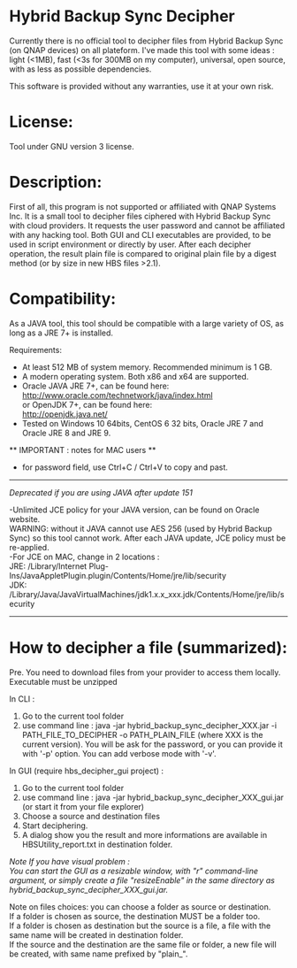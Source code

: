# Hybrid Backup Sync Decipher
Currently there is no official tool to decipher files from Hybrid Backup Sync (on QNAP devices) on all plateform.
I've made this tool with some ideas : light (<1MB), fast (<3s for 300MB on my computer), universal, open source, with as less as possible dependencies.

This software is provided without any warranties, use it at your own risk.


# License:

Tool under GNU version 3 license.

# Description:

First of all, this program is not supported or affiliated with QNAP Systems Inc.
It is a small tool to decipher files ciphered with Hybrid Backup Sync with cloud providers.
It requests the user password and cannot be affiliated with any hacking tool.
Both GUI and CLI executables are provided, to be used in script environment or directly by user.
After each decipher operation, the result plain file is compared to original plain file by a digest method (or by size in new HBS files >2.1).

# Compatibility:

As a JAVA tool, this tool should be compatible with a large variety of OS, as long as a JRE 7+ is installed.

Requirements:
- At least 512 MB of system memory. Recommended minimum is 1 GB.
- A modern operating system. Both x86 and x64 are supported.
- Oracle JAVA JRE 7+, can be found here:<br />
http://www.oracle.com/technetwork/java/index.html<br />
or OpenJDK 7+, can be found here:<br />
http://openjdk.java.net/	
- Tested on Windows 10 64bits, CentOS 6 32 bits, Oracle JRE 7 and Oracle JRE 8 and JRE 9.

** IMPORTANT : notes for MAC users **
- for password field, use Ctrl+C / Ctrl+V to copy and past.

---

*Deprecated if you are using JAVA after update 151*<br />

-Unlimited JCE policy for your JAVA version, can be found on Oracle website.<br />
WARNING: without it JAVA cannot use AES 256 (used by Hybrid Backup Sync) so this tool cannot work. After each JAVA update, JCE policy must be re-applied.<br />
-For JCE on MAC, change in 2 locations :<br />
JRE: /Library/Internet Plug-Ins/JavaAppletPlugin.plugin/Contents/Home/jre/lib/security<br />
JDK: /Library/Java/JavaVirtualMachines/jdk1.x.x_xxx.jdk/Contents/Home/jre/lib/security

---

# How to decipher a file (summarized):

Pre. You need to download files from your provider to access them locally. Executable must be unzipped

In CLI :
1. Go to the current tool folder
2. use command line :
java -jar hybrid_backup_sync_decipher_XXX.jar -i PATH_FILE_TO_DECIPHER -o PATH_PLAIN_FILE (where XXX is the current version).
You will be ask for the password, or you can provide it with '-p' option. You can add verbose mode with '-v'.

In GUI (require hbs_decipher_gui project) :
1. Go to the current tool folder
2. use command line :
java -jar hybrid_backup_sync_decipher_XXX_gui.jar (or start it from your file explorer)
3. Choose a source and destination files
4. Start deciphering.
5. A dialog show you the result and more informations are available in HBSUtility_report.txt in destination folder.

*Note If you have visual problem :*<br />
*You can start the GUI as a resizable window, with "r" command-line argument, or simply create a file "resizeEnable" in the same directory as hybrid_backup_sync_decipher_XXX_gui.jar.*

Note on files choices: you can choose a folder as source or destination.<br />
If a folder is chosen as source, the destination MUST be a folder too.<br />
If a folder is chosen as destination but the source is a file, a file with the same name will be created in destination folder.<br />
If the source and the destination are the same file or folder, a new file will be created, with same name prefixed by "plain_".
